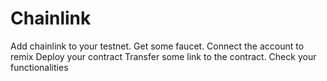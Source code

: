 # Chainlink

Add chainlink to your testnet. 
Get some faucet.
Connect the account to remix
Deploy your contract
Transfer some link to the contract.
Check your functionalities

